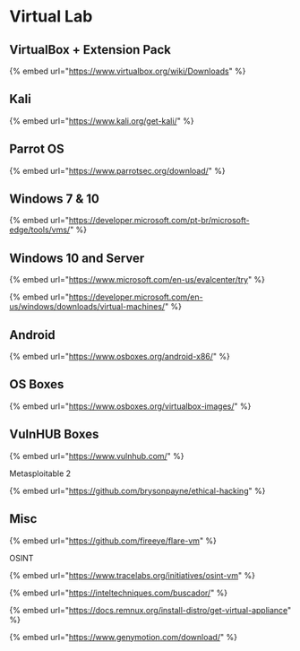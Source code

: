 # Virtual Lab

## VirtualBox + Extension Pack

{% embed url="https://www.virtualbox.org/wiki/Downloads" %}

## Kali

{% embed url="https://www.kali.org/get-kali/" %}

## Parrot OS

{% embed url="https://www.parrotsec.org/download/" %}

## Windows 7 & 10

{% embed url="https://developer.microsoft.com/pt-br/microsoft-edge/tools/vms/" %}

## Windows 10 and Server

{% embed url="https://www.microsoft.com/en-us/evalcenter/try" %}

{% embed url="https://developer.microsoft.com/en-us/windows/downloads/virtual-machines/" %}

## Android

{% embed url="https://www.osboxes.org/android-x86/" %}

## OS Boxes

{% embed url="https://www.osboxes.org/virtualbox-images/" %}

## VulnHUB Boxes

{% embed url="https://www.vulnhub.com/" %}

Metasploitable 2

{% embed url="https://github.com/brysonpayne/ethical-hacking" %}

## Misc

{% embed url="https://github.com/fireeye/flare-vm" %}

OSINT

{% embed url="https://www.tracelabs.org/initiatives/osint-vm" %}

{% embed url="https://inteltechniques.com/buscador/" %}

{% embed url="https://docs.remnux.org/install-distro/get-virtual-appliance" %}

{% embed url="https://www.genymotion.com/download/" %}





